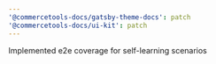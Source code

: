 ```yaml
---
'@commercetools-docs/gatsby-theme-docs': patch
'@commercetools-docs/ui-kit': patch
---
```


Implemented e2e coverage for self-learning scenarios
